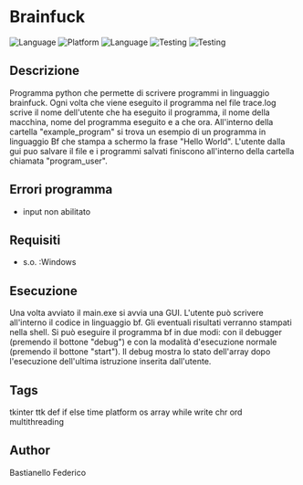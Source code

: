 # Brainfuck

![Language](https://img.shields.io/badge/Spellcheck-Pass-green?style=flat)
![Platform](https://img.shields.io/badge/OS%20platform%20supported-Windows-blue?style=flat)
![Language](https://img.shields.io/badge/Language-Python-yellowgreen?style=flat) 
![Testing](https://img.shields.io/badge/PEP8%20CheckOnline-Passing-green)
![Testing](https://img.shields.io/badge/Test-Pass-red)

## Descrizione

Programma python che permette di scrivere programmi in linguaggio brainfuck. Ogni volta che viene eseguito il programma nel file trace.log scrive il nome dell'utente che ha eseguito il programma, il nome della macchina, nome del programma eseguito e a che ora. All'interno della cartella "example_program" si trova un esempio di un programma in linguaggio Bf che stampa a schermo la frase "Hello World". L'utente dalla gui puo salvare il file e i programmi salvati finiscono all'interno della cartella chiamata "program_user".  

## Errori programma
- input non abilitato 

## Requisiti

- s.o. :Windows 

## Esecuzione

Una volta avviato il main.exe si avvia una GUI. L'utente può scrivere all'interno il codice in linguaggio bf. Gli eventuali risultati verranno stampati nella shell.
Si può eseguire il programma bf in due modi: con il debugger (premendo il bottone "debug") e con la modalità d'esecuzione normale (premendo il bottone "start"). 
Il debug mostra lo stato dell'array dopo l'esecuzione dell'ultima istruzione inserita dall'utente.

## Tags

tkinter ttk def if else time platform os array while write chr ord multithreading

## Author

Bastianello Federico
